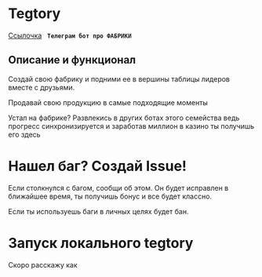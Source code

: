 
# Tegtory

[Ссылочка](https://t.me/tegtorybot)
**` Телеграм бот про ФАБРИКИ`** 

## Описание и функционал


Создай свою фабрику и подними ее в вершины таблицы лидеров вместе с друзьями.

Продавай свою продукцию в самые подходящие моменты

Устал на фабрике? Развлекись в других ботах этого семейства ведь прогресс синхронизируется и заработав миллион в казино ты получишь его здесь

# Нашел баг? Создай Issue!

Если столкнулся с багом, сообщи об этом. Он будет исправлен в ближайшее время, ты получишь бонус и все будет классно.

Если ты используешь баги в личных целях будет бан.

# Запуск локального tegtory

Скоро расскажу как
